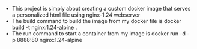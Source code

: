 - This project is simply about creating a custom docker image that serves a personalized html file using nginx-1.24  webserver
- The build command to build the image from my docker file is docker build -t nginx:1.24-alpine .
- The run command to start a container from my image is docker run -d -p 8888:80 nginx:1.24-alpine
